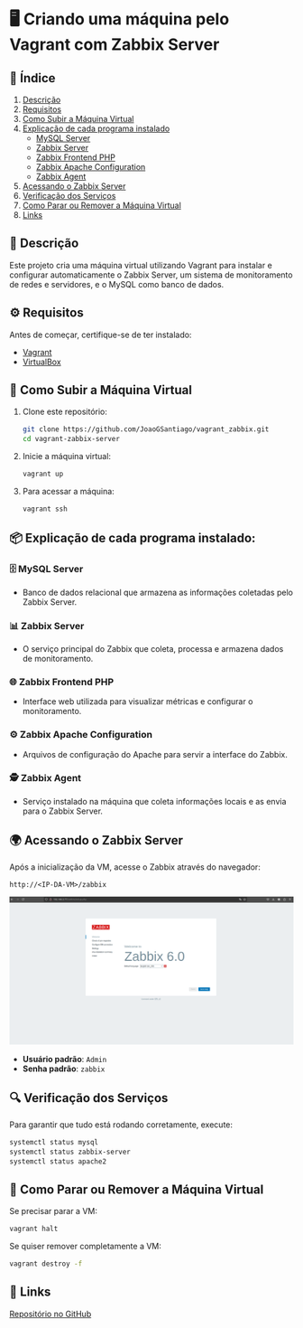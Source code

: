 # 🖥️ Criando uma máquina pelo Vagrant com Zabbix Server

## 📑 Índice
1. [Descrição](#descrição)
2. [Requisitos](#requisitos)
3. [Como Subir a Máquina Virtual](#como-subir-a-máquina-virtual)
4. [Explicação de cada programa instalado](#explicação-de-cada-programa-instalado)
   - [MySQL Server](#mysql-server)
   - [Zabbix Server](#zabbix-server)
   - [Zabbix Frontend PHP](#zabbix-frontend-php)
   - [Zabbix Apache Configuration](#zabbix-apache-configuration)
   - [Zabbix Agent](#zabbix-agent)
5. [Acessando o Zabbix Server](#acessando-o-zabbix-server)
6. [Verificação dos Serviços](#verificação-dos-serviços)
7. [Como Parar ou Remover a Máquina Virtual](#como-parar-ou-remover-a-máquina-virtual)
8. [Links](#links)

## 📝 Descrição
Este projeto cria uma máquina virtual utilizando Vagrant para instalar e configurar automaticamente o Zabbix Server, um sistema de monitoramento de redes e servidores, e o MySQL como banco de dados.

## ⚙️ Requisitos
Antes de começar, certifique-se de ter instalado:
- [Vagrant](https://www.vagrantup.com/downloads)
- [VirtualBox](https://www.virtualbox.org/)

## 🚀 Como Subir a Máquina Virtual
1. Clone este repositório:
   ```bash
   git clone https://github.com/JoaoGSantiago/vagrant_zabbix.git
   cd vagrant-zabbix-server
   ```
2. Inicie a máquina virtual:
   ```bash
   vagrant up
   ```
3. Para acessar a máquina:
   ```bash
   vagrant ssh
   ```

## 📦 Explicação de cada programa instalado:

### 🗄️ MySQL Server
- Banco de dados relacional que armazena as informações coletadas pelo Zabbix Server.

### 📊 Zabbix Server
- O serviço principal do Zabbix que coleta, processa e armazena dados de monitoramento.

### 🌐 Zabbix Frontend PHP
- Interface web utilizada para visualizar métricas e configurar o monitoramento.

### ⚙️ Zabbix Apache Configuration
- Arquivos de configuração do Apache para servir a interface do Zabbix.

### 🕵️ Zabbix Agent
- Serviço instalado na máquina que coleta informações locais e as envia para o Zabbix Server.

## 🌍 Acessando o Zabbix Server
Após a inicialização da VM, acesse o Zabbix através do navegador:
```
http://<IP-DA-VM>/zabbix
```
![Imagem da tela do Zabbix](./zabbix_tela.png)

- **Usuário padrão**: `Admin`
- **Senha padrão**: `zabbix`

## 🔍 Verificação dos Serviços
Para garantir que tudo está rodando corretamente, execute:
```bash
systemctl status mysql
systemctl status zabbix-server
systemctl status apache2
```

## 🛑 Como Parar ou Remover a Máquina Virtual
Se precisar parar a VM:
```bash
vagrant halt
```
Se quiser remover completamente a VM:
```bash
vagrant destroy -f
```

## 🔗 Links
[Repositório no GitHub](https://github.com/JoaoGSantiago/vagrant_zabbix/)
